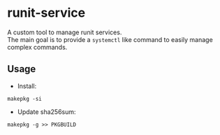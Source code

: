 runit-service
=============

A custom tool to manage runit services.<br>
The main goal is to provide a `systemctl` like command to easily manage complex commands.

Usage
-----

- Install:
```shell
makepkg -si
```

- Update sha256sum:
```shell
makepkg -g >> PKGBUILD
```

